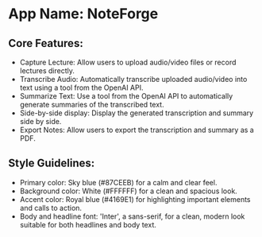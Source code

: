 # **App Name**: NoteForge

## Core Features:

- Capture Lecture: Allow users to upload audio/video files or record lectures directly.
- Transcribe Audio: Automatically transcribe uploaded audio/video into text using a tool from the OpenAI API.
- Summarize Text: Use a tool from the OpenAI API to automatically generate summaries of the transcribed text.
- Side-by-side display: Display the generated transcription and summary side by side.
- Export Notes: Allow users to export the transcription and summary as a PDF.

## Style Guidelines:

- Primary color: Sky blue (#87CEEB) for a calm and clear feel.
- Background color: White (#FFFFFF) for a clean and spacious look.
- Accent color: Royal blue (#4169E1) for highlighting important elements and calls to action.
- Body and headline font: 'Inter', a sans-serif, for a clean, modern look suitable for both headlines and body text.